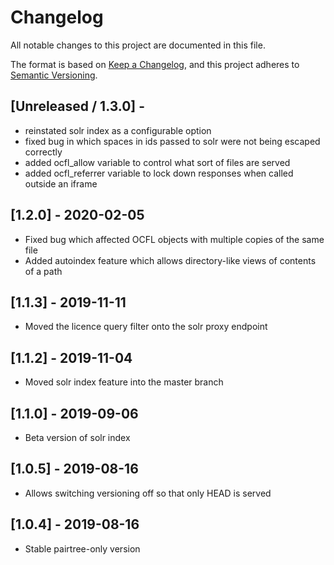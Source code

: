 Changelog
=========

All notable changes to this project are documented in this file.

The format is based on [Keep a Changelog](https://keepachangelog.com/en/1.0.0/),
and this project adheres to [Semantic Versioning](https://semver.org/spec/v2.0.0.html).

## [Unreleased / 1.3.0] - 

- reinstated solr index as a configurable option
- fixed bug in which spaces in ids passed to solr were not being escaped correctly
- added ocfl_allow variable to control what sort of files are served
- added ocfl_referrer variable to lock down responses when called outside an iframe

## [1.2.0] - 2020-02-05

- Fixed bug which affected OCFL objects with multiple copies of the same file
- Added autoindex feature which allows directory-like views of contents of a path

## [1.1.3] - 2019-11-11

- Moved the licence query filter onto the solr proxy endpoint

## [1.1.2] - 2019-11-04

- Moved solr index feature into the master branch

## [1.1.0] - 2019-09-06

- Beta version of solr index

## [1.0.5] - 2019-08-16

- Allows switching versioning off so that only HEAD is served

## [1.0.4] - 2019-08-16

- Stable pairtree-only version
